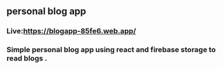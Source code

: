 ## personal blog app

### Live:https://blogapp-85fe6.web.app/

### Simple personal blog app using react and firebase storage to read blogs .
